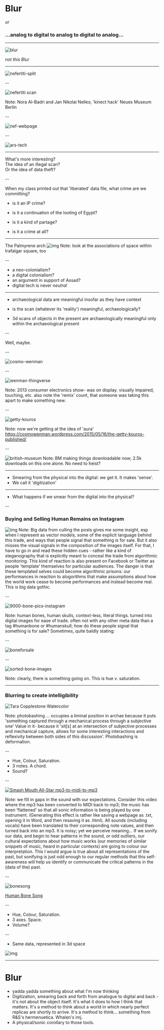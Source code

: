 # Blur

_or_

### ...analog to digital to analog to digital to analog...

---

![blur](https://upload.wikimedia.org/wikipedia/en/4/47/Blur_-_The_Best_of_-_cover_art.jpg)

_not this Blur_

---

![nefertiti-split](http://www.youngmanblog.com/wp-content/uploads/2016/03/nefertiti-Bust-scan.jpg)

--

![nefertiti scan](nefertiti-scan.jpg)

Note: Nora Al-Badri and Jan Nikolai Nelles; 'kinect hack' Neues Museum Berlin

--

![nef-webpage](nef-webpage.png)

--

![ars-tech](ars-tech-heist-scan.png)

---

What's more interesting? <br> The idea of an illegal scan? <br> Or the idea of data theft?

--

When my class printed out that 'liberated' data file, what crime are we committing?

- is it an IP crime?

- is it a continuation of the looting of Egypt?

- is it a kind of partage?

- is it a crime at all?

---

The Palmyrene arch
![img](http://i2.cdn.turner.com/cnnnext/dam/assets/160419145853-palmyra-arch-of-triumph-final-2-super-169.jpg)
Note: look at the associations of space within trafalgar square, too

--

- a neo-colonialism?
- a digital colonialism?
- an argument in support of Assad?
- digital tech is never _neutral_

---

- archaeological data are meaningful insofar as they have context
- is the scan (whatever its 'reality') meaningful, archaeologically?

- 3d scans of objects in the present are archaeologically meaningful only within the archaeological present

--

Well, maybe.

--

![cosmo-wenman](https://cdn-images-1.medium.com/max/2000/1*kM0aPtNUHmri7i1cHCGprQ.jpeg)

--

![wenman-thingverse](wenman-thingverse.png)

Note: 2013 consumer electronics show- was on display. visually impaired, touching, etc. also note the 'remix' count, that someone was taking this apart to make something new.

--

![getty-kouros](getty-kouros.png)

Note: now we're getting at the idea of 'aura' https://cosmowenman.wordpress.com/2015/05/16/the-getty-kouros-published/

--

![british-museum](british-museum.png)
Note: BM making things downloadable now; 2.5k downloads on this one alone. No need to heist?

---

- Smearing from the physical into the digital: we get it. It makes 'sense'.
- We call it 'digitization'

---

- What happens if we smear from the digital into the physical?

--

### Buying and Selling Human Remains on Instagram

![img](bonetradesampler.png)
Note:
Big data from culling the posts gives me some insight, esp when I represent as vector models, some of the explicit language behind this trade, and ways that people signal that something is for sale. But it also misses the visual signals in the composition of the images itself. For that, I have to go in and read these hidden cues - rather like a kind of steganography that is explicitly meant to conceal the trade from algorithmic monitoring. This kind of reaction is also present on Facebook or Twitter as people 'template' themselves for particular audiences. The danger is that these templated selves could become algorithmic prisons: our performances in reaction to alogorithms that make assumptions about how the world work cease to become performances and instead become real. This is big data gothic.

--

![9000-bone-pics-instagram](9000bone.jpg)

Note: human bones, human skulls, context-less, literal things. turned into digital images for ease of trade. often not with any other meta data than a tag #humanbone or #humanskull; how do these people signal that something is for sale? Sometimes, quite baldly stating:

--

![boneforsale](skull-for-sale.jpg)

--

![sorted-bone-images](sorted-bone-images.jpg)

Note: clearly, there is something going on. This is hue v. saturation.

---

### Blurring to create intelligibility

![Tara Copplestone Watercolor](copplestone-watercolor.png)

Note:
photobashing ... occupies a liminal position in archae because it puts 'something captured through a mechanical process through a subjective one'
Value in it- because it 'sit[s] at an intersection of subjective processes and mechanical capture, allows for some interesting interactions and reflexivity between both sides of this discussion'. Photobashing is deformation.

--

- Hue, Colour, Saturation.
- 3 notes. A chord.
- Sound?

--

[![Smash Mouth All-Star mp3-to-midi-to-mp3](http://img.youtube.com/vi/L_jWHffIx5E/0.jpg)](https://player.vimeo.com/video/149070596)

Note: we fill in gaps in the sound with our expectations. Consider this video where the mp3 has been converted to MIDI back to mp3; the music has been ‘flattened’ so that all sonic information is being played by one instrument. (Generating this effect is rather like saving a webpage as .txt, opening it in Word, and then resaving it as .html). All sounds (including vocals) have been translated to their corresponding note values, and then turned back into an mp3. It is noisy; yet we perceive meaning…  If we sonify our data, and begin to hear patterns in the sound, or odd outliers, our cultural expectations about how music works (our memories of similar snippets of music, heard in particular contexts) are going to colour our interpretation. This I would argue is true about all representations of the past, but sonifying is just odd enough to our regular methods that this self-awareness will help us identify or communicate the critical patterns in the (data of the) past.

--

![bonesong](bonesong.png)

[Human Bone Song](https://soundcloud.com/shawn-graham-60451318/humanbonesong)

--

- Hue, Colour, Saturation.
- 3 axes. Space.
- Volume?

--

- Same data, represented in 3d space

![img](9000images3dspace.jpg)

---

# Blur

- yadda yadda something about what I'm now thinking
- Digitization, smearing back and forth from analogue to digital and back - it's not about the object itself. It's what it does to how I think that matters. It's a method to think about a world in which nearly perfect replicas are shortly to arrive. It's a method to think... something from R&S's hermenuetica. Whalen's imj.
- A physical/sonic corollary to those tools.
